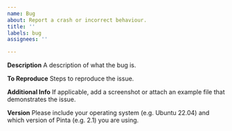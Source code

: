 ```yaml
---
name: Bug
about: Report a crash or incorrect behaviour.
title: ''
labels: bug
assignees: ''

---
```


**Description**
A description of what the bug is.

**To Reproduce**
Steps to reproduce the issue.

**Additional Info**
If applicable, add a screenshot or attach an example file that demonstrates the issue.

**Version**
Please include your operating system (e.g. Ubuntu 22.04) and which version of Pinta (e.g. 2.1) you are using.
